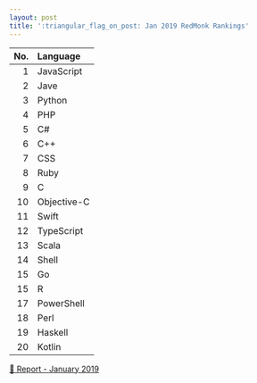 ```yaml
---
layout: post
title: ':triangular_flag_on_post: Jan 2019 RedMonk Rankings'
---
```



| No.  | Language    |
| ---: | :---------- |
| 1    | JavaScript  |
| 2    | Jave        |
| 3    | Python      |
| 4    | PHP         |
| 5    | C#          |
| 6    | C++         |
| 7    | CSS         |
| 8    | Ruby        |
| 9    | C           |
| 10   | Objective-C |
| 11   | Swift       |
| 12   | TypeScript  |
| 13   | Scala       |
| 14   | Shell       |
| 15   | Go          |
| 15   | R           |
| 17   | PowerShell  |
| 18   | Perl        |
| 19   | Haskell     |
| 20   | Kotlin      |


[:link: Report - January 2019 ](https://redmonk.com/sogrady/2019/03/20/language-rankings-1-19)